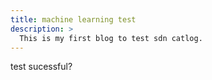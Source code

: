 ```yaml
---
title: machine learning test
description: >
  This is my first blog to test sdn catlog.
---
```

test sucessful?